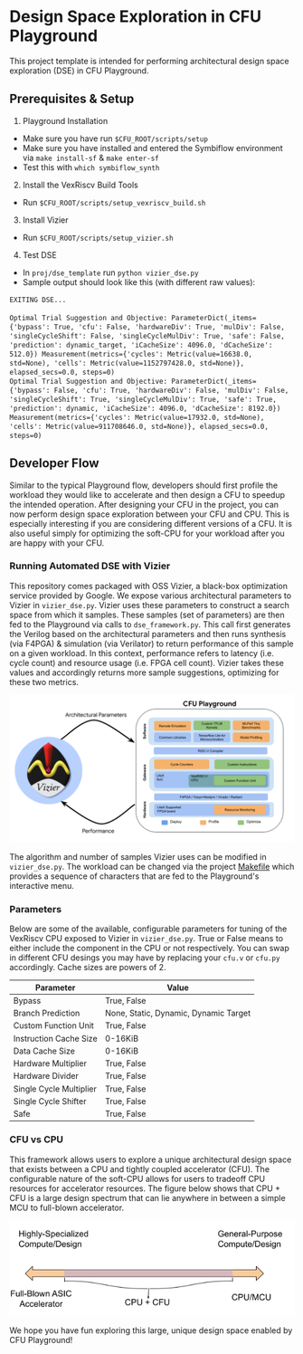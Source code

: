 # Design Space Exploration in CFU Playground
This project template is intended for performing architectural design space exploration (DSE) in CFU Playground. 

## Prerequisites & Setup
1. Playground Installation
- Make sure you have run `$CFU_ROOT/scripts/setup`
- Make sure you have installed and entered the Symbiflow environment via `make install-sf` & `make enter-sf`
- Test this with `which symbiflow_synth`

2. Install the VexRiscv Build Tools
- Run `$CFU_ROOT/scripts/setup_vexriscv_build.sh`

3. Install Vizier 
- Run `$CFU_ROOT/scripts/setup_vizier.sh`

4. Test DSE 
- In `proj/dse_template` run `python vizier_dse.py`
- Sample output should look like this (with different raw values):
```
EXITING DSE...

Optimal Trial Suggestion and Objective: ParameterDict(_items={'bypass': True, 'cfu': False, 'hardwareDiv': True, 'mulDiv': False, 'singleCycleShift': False, 'singleCycleMulDiv': True, 'safe': False, 'prediction': dynamic_target, 'iCacheSize': 4096.0, 'dCacheSize': 512.0}) Measurement(metrics={'cycles': Metric(value=16638.0, std=None), 'cells': Metric(value=1152797428.0, std=None)}, elapsed_secs=0.0, steps=0)
Optimal Trial Suggestion and Objective: ParameterDict(_items={'bypass': False, 'cfu': True, 'hardwareDiv': False, 'mulDiv': False, 'singleCycleShift': True, 'singleCycleMulDiv': True, 'safe': True, 'prediction': dynamic, 'iCacheSize': 4096.0, 'dCacheSize': 8192.0}) Measurement(metrics={'cycles': Metric(value=17932.0, std=None), 'cells': Metric(value=911708646.0, std=None)}, elapsed_secs=0.0, steps=0)
```

## Developer Flow
Similar to the typical Playground flow, developers should first profile the workload they would like to accelerate and then design a CFU to speedup the intended operation. After designing your CFU in the project, you can now perform design space exploration between your CFU and CPU. This is especially interesting if you are considering different versions of a CFU. It is also useful simply for optimizing the soft-CPU for your workload after you are happy with your CFU.

### Running Automated DSE with Vizier

This repository comes packaged with OSS Vizier, a black-box optimization service provided by Google. We expose various architectural parameters to Vizier in `vizier_dse.py`. Vizier uses these parameters to construct a search space from which it samples. These samples (set of parameters) are then fed to the Playground via calls to `dse_framework.py`. This call first generates the Verilog based on the architectural parameters and then runs synthesis (via F4PGA) & simulation (via Verilator) to return performance of this sample on a given workload. In this context, performance refers to latency (i.e. cycle count) and resource usage (i.e. FPGA cell count). Vizier takes these values and accordingly returns more sample suggestions, optimizing for these two metrics. 

![Alt text](../../docs/source/images/Vizier_+_Playground.png?raw=true "Title")

The algorithm and number of samples Vizier uses can be modified in `vizier_dse.py`. The workload can be changed via the project [Makefile](https://github.com/google/CFU-Playground/blob/1a7a8d58bb10fe9118cc280bb9ff7ea3217cd474/proj/dse_template/Makefile#L44) which provides a sequence of characters that are fed to the Playground's interactive menu. 


### Parameters 
Below are some of the available, configurable parameters for tuning of the VexRiscv CPU exposed to Vizier in `vizier_dse.py`. True or False means to either include the component in the CPU or not respectively. You can swap in different CFU desings you may have by replacing your `cfu.v` or `cfu.py` accordingly. Cache sizes are powers of 2.

|Parameter               | Value |
|------------------------|-------|
|Bypass                  | True, False
|Branch Prediction       | None, Static, Dynamic, Dynamic Target
|Custom Function Unit    | True, False
|Instruction Cache Size  | 0-16KiB
|Data Cache Size         | 0-16KiB
|Hardware Multiplier     | True, False
|Hardware Divider        | True, False
|Single Cycle Multiplier | True, False
|Single Cycle Shifter    | True, False
|Safe                    | True, False

### CFU vs CPU

This framework allows users to explore a unique architectural design space that exists between a CPU and tightly coupled accelerator (CFU). The configurable nature of the soft-CPU allows for users to tradeoff CPU resources for accelerator resources. The figure below shows that CPU + CFU is a large design spectrum that can lie anywhere in between a simple MCU to full-blown accelerator.

![Alt text](../../docs/source/images/CFU_VS_CPU.png?raw=true "Title")

We hope you have fun exploring this large, unique design space enabled by CFU Playground!

